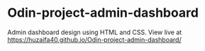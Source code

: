 # Odin-project-admin-dashboard
Admin dashboard design using HTML and CSS. View live at https://huzaifa40.github.io/Odin-project-admin-dashboard/
